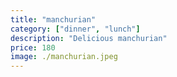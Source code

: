 ```yaml
---
title: "manchurian"
category: ["dinner", "lunch"]
description: "Delicious manchurian"
price: 180
image: ./manchurian.jpeg
---
```

